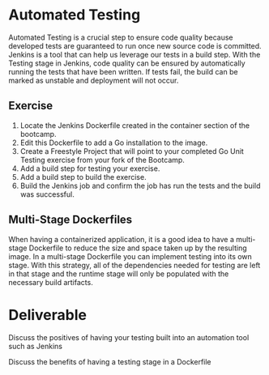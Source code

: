 # Automated Testing
Automated Testing is a crucial step to ensure code quality because developed tests are guaranteed to run once new source code is committed. Jenkins is a tool that can help us leverage our tests in a build step. With the Testing stage in Jenkins, code quality can be ensured by automatically running the tests that have been written. If tests fail, the build can be marked as unstable and deployment will not occur.

## Exercise
1. Locate the Jenkins Dockerfile created in the container section of the bootcamp.
2. Edit this Dockerfile to add a Go installation to the image.
3. Create a Freestyle Project that will point to your completed Go Unit Testing exercise from your fork of the Bootcamp.
4. Add a build step for testing your exercise.
5. Add a build step to build the exercise.
6. Build the Jenkins job and confirm the job has run the tests and the build was successful.
	
## Multi-Stage Dockerfiles
When having a containerized application, it is a good idea to have a multi-stage Dockerfile to reduce the size and space taken up by the resulting image. In a multi-stage Dockerfile you can implement testing into its own stage. With this strategy, all of the dependencies needed for testing are left in that stage and the runtime stage will only be populated with the necessary build artifacts.

# Deliverable

Discuss the positives of having your testing built into an automation tool such as Jenkins

Discuss the benefits of having a testing stage in a Dockerfile
